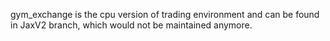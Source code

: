 
gym_exchange is the cpu version of trading environment and can be found in JaxV2 branch, which would not be maintained anymore.





